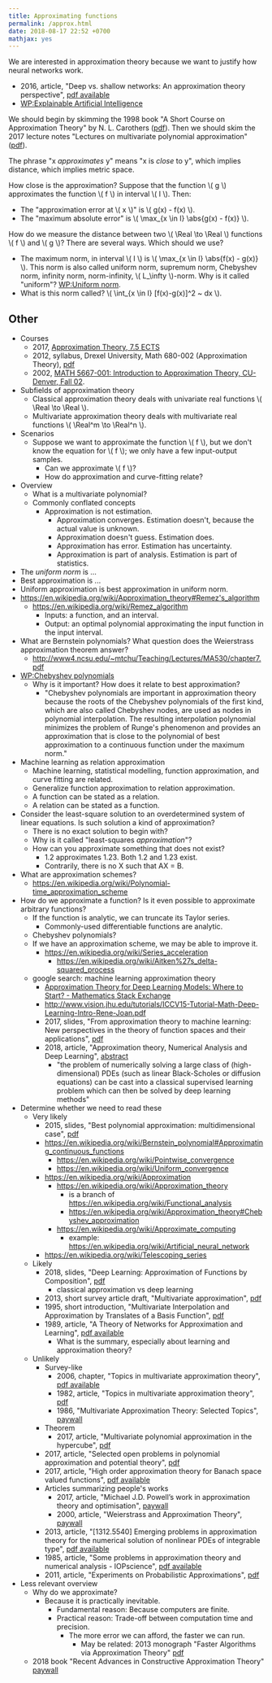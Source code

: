 ```yaml
---
title: Approximating functions
permalink: /approx.html
date: 2018-08-17 22:52 +0700
mathjax: yes
---
```


We are interested in approximation theory because we want to justify how neural networks work.

- 2016, article, "Deep vs. shallow networks: An approximation theory perspective", [pdf available](https://arxiv.org/abs/1608.03287)
- [WP:Explainable Artificial Intelligence](https://en.wikipedia.org/wiki/Explainable_Artificial_Intelligence)

We should begin by skimming the 1998 book "A Short Course on Approximation Theory" by N. L. Carothers ([pdf](http://fourier.math.uoc.gr/~mk/approx1011/carothers.pdf)).
Then we should skim the 2017 lecture notes "Lectures on multivariate polynomial approximation" ([pdf](http://www.math.unipd.it/~demarchi/MultInterp/LectureNotesMI.pdf)).

The phrase "x *approximates* y" means "x is *close* to y", which implies distance, which implies metric space.

How close is the approximation?
Suppose that the function \\( g \\) approximates the function \\( f \\) in interval \\( I \\).
Then:

- The "approximation error at \\( x \\)" is \\( g(x) - f(x) \\).
- The "maximum absolute error" is \\( \max_{x \in I} \abs{g(x) - f(x)} \\).

How do we measure the distance between two \\( \Real \to \Real \\) functions \\( f \\) and \\( g \\)?
There are several ways.
Which should we use?

- The maximum norm, in interval \\( I \\) is \\( \max_{x \in I} \abs{f(x) - g(x)} \\).
This norm is also called uniform norm, supremum norm, Chebyshev norm, infinity norm, norm-infinity, \\( L_\infty \\)-norm.
Why is it called "uniform"?
[WP:Uniform norm](https://en.wikipedia.org/wiki/Uniform_norm).
- What is this norm called? \\( \int_{x \in I} [f(x)-g(x)]^2 ~ dx \\).

## Other

- Courses
    - 2017, [Approximation Theory, 7.5 ECTS](https://www.nada.kth.se/~olofr/Approx/)
    - 2012, syllabus, Drexel University, Math 680-002 (Approximation Theory), [pdf](http://www.math.drexel.edu/~foucart/TeachingFiles/S12/Math680Syl.pdf)
    - 2002, [MATH 5667-001: Introduction to Approximation Theory, CU-Denver, Fall 02](http://math.ucdenver.edu/~aknyazev/teaching/02/5667/).
- Subfields of approximation theory
    - Classical approximation theory deals with univariate real functions \\( \Real \to \Real \\).
    - Multivariate approximation theory deals with multivariate real functions \\( \Real^m \to \Real^n \\).
- Scenarios
    - Suppose we want to approximate the function \\( f \\),
    but we don't know the equation for \\( f \\);
    we only have a few input-output samples.
        - Can we approximate \\( f \\)?
        - How do approximation and curve-fitting relate?
- Overview
    - What is a multivariate polynomial?
    - Commonly conflated concepts
        - Approximation is not estimation.
            - Approximation converges.
            Estimation doesn't, because the actual value is unknown.
            - Approximation doesn't guess.
            Estimation does.
            - Approximation has error.
            Estimation has uncertainty.
            - Approximation is part of analysis.
            Estimation is part of statistics.
- The *uniform norm* is ...
- Best approximation is ...
- Uniform approximation is best approximation in uniform norm.
- https://en.wikipedia.org/wiki/Approximation_theory#Remez's_algorithm
    - https://en.wikipedia.org/wiki/Remez_algorithm
        - Inputs: a function, and an interval.
        - Output: an optimal polynomial approximating the input function in the input interval.
- What are Bernstein polynomials?
What question does the Weierstrass approximation theorem answer?
    - http://www4.ncsu.edu/~mtchu/Teaching/Lectures/MA530/chapter7.pdf
- [WP:Chebyshev polynomials](https://en.wikipedia.org/wiki/Chebyshev_polynomials)
    - Why is it important?
    How does it relate to best approximation?
        - "Chebyshev polynomials are important in approximation theory because the roots of the Chebyshev polynomials of the first kind, which are also called Chebyshev nodes, are used as nodes in polynomial interpolation.
        The resulting interpolation polynomial minimizes the problem of Runge's phenomenon and provides an approximation that is close to the polynomial of best approximation to a continuous function under the maximum norm."
- Machine learning as relation approximation
    - Machine learning, statistical modelling, function approximation, and curve fitting are related.
    - Generalize function approximation to relation approximation.
    - A function can be stated as a relation.
    - A relation can be stated as a function.
- Consider the least-square solution to an overdetermined system of linear equations.
Is such solution a kind of approximation?
    - There is no exact solution to begin with?
    - Why is it called "least-squares *approximation*"?
    - How can you approximate something that does not exist?
        - 1.2 approximates 1.23. Both 1.2 and 1.23 exist.
        - Contrarily, there is no X such that AX = B.
- What are approximation schemes?
    - https://en.wikipedia.org/wiki/Polynomial-time_approximation_scheme
- How do we approximate a function?
Is it even possible to approximate arbitrary functions?
    - If the function is analytic, we can truncate its Taylor series.
        - Commonly-used differentiable functions are analytic.
    - Chebyshev polynomials?
    - If we have an approximation scheme, we may be able to improve it.
        - https://en.wikipedia.org/wiki/Series_acceleration
            - https://en.wikipedia.org/wiki/Aitken%27s_delta-squared_process
    - google search: machine learning approximation theory
        - [Approximation Theory for Deep Learning Models: Where to Start? - Mathematics Stack Exchange](https://math.stackexchange.com/questions/2680158/approximation-theory-for-deep-learning-models-where-to-start)
        - http://www.vision.jhu.edu/tutorials/ICCV15-Tutorial-Math-Deep-Learning-Intro-Rene-Joan.pdf
        - 2017, slides, "From approximation theory to machine learning: New perspectives in the theory of function spaces and their applications", [pdf](http://npfsa2017.uni-jena.de/l_notes/vybiral.pdf)
        - 2018, article, "Approximation theory, Numerical Analysis and Deep Learning", [abstract](http://at.yorku.ca/c/b/p/g/30.htm)
            - "the problem of numerically solving a large class of (high-dimensional) PDEs (such as linear Black-Scholes or diffusion equations) can be cast into a classical supervised learning problem which can then be solved by deep learning methods"
- Determine whether we need to read these
    - Very likely
        - 2015, slides, "Best polynomial approximation: multidimensional case", [pdf](https://carma.newcastle.edu.au/meetings/spcom/talks/Sukhorukova-SPCOM_2015.pdf)
        - https://en.wikipedia.org/wiki/Bernstein_polynomial#Approximating_continuous_functions
            - https://en.wikipedia.org/wiki/Pointwise_convergence
            - https://en.wikipedia.org/wiki/Uniform_convergence
        - https://en.wikipedia.org/wiki/Approximation
            - https://en.wikipedia.org/wiki/Approximation_theory
                - is a branch of https://en.wikipedia.org/wiki/Functional_analysis
                - https://en.wikipedia.org/wiki/Approximation_theory#Chebyshev_approximation
            - https://en.wikipedia.org/wiki/Approximate_computing
                - example: https://en.wikipedia.org/wiki/Artificial_neural_network
        - https://en.wikipedia.org/wiki/Telescoping_series
    - Likely
        - 2018, slides, "Deep Learning: Approximation of Functions by Composition", [pdf](http://helper.ipam.ucla.edu/publications/dlt2018/dlt2018_14936.pdf)
            - classical approximation vs deep learning
        - 2013, short survey article draft, "Multivariate approximation", [pdf](http://num.math.uni-goettingen.de/schaback/research/papers/MultApp_01.pdf)
        - 1995, short introduction, "Multivariate Interpolation and Approximation by Translates of a Basis Function", [pdf](http://citeseerx.ist.psu.edu/viewdoc/download?doi=10.1.1.45.2194&rep=rep1&type=pdf)
        - 1989, article, "A Theory of Networks for Approximation and Learning", [pdf available](http://www.dtic.mil/docs/citations/ADA212359)
            - What is the summary, especially about learning and approximation theory?
    - Unlikely
        - Survey-like
            - 2006, chapter, "Topics in multivariate approximation theory", [pdf available](https://www.researchgate.net/publication/226303661_Topics_in_multivariate_approximation_theory)
            - 1982, article, "Topics in multivariate approximation theory", [pdf](http://www.dtic.mil/dtic/tr/fulltext/u2/a116248.pdf)
            - 1986, "Multivariate Approximation Theory: Selected Topics", [paywall](https://epubs.siam.org/doi/book/10.1137/1.9781611970197)
        - Theorem
            - 2017, article, "Multivariate polynomial approximation in the hypercube", [pdf](https://people.maths.ox.ac.uk/trefethen/hypercube_published.pdf)
        - 2017, article, "Selected open problems in polynomial approximation and potential theory", [pdf](http://drna.padovauniversitypress.it/system/files/papers/BaranCiezEgginkKowalskaNagyPierzcha%C5%82a_DRNA2017.pdf)
        - 2017, article, "High order approximation theory for Banach space valued functions", [pdf available](https://ictp.acad.ro/jnaat/journal/article/view/1112)
        - Articles summarizing people's works
            - 2017, article, "Michael J.D. Powell’s work in approximation theory and optimisation", [paywall](https://www.sciencedirect.com/science/article/abs/pii/S0021904517301053)
            - 2000, article, "Weierstrass and Approximation Theory", [paywall](https://www.sciencedirect.com/science/article/pii/S0021904500935081)
        - 2013, article, "[1312.5540] Emerging problems in approximation theory for the numerical solution of nonlinear PDEs of integrable type", [pdf available](https://arxiv.org/abs/1312.5540)
        - 1985, article, "Some problems in approximation theory and numerical analysis - IOPscience", [pdf available](http://iopscience.iop.org/article/10.1070/RM1985v040n01ABEH003526)
        - 2011, article, "Experiments on Probabilistic Approximations", [pdf](https://people.eecs.ku.edu/~jerzygb/c154-clark.pdf)
- Less relevant overview
    - Why do we approximate?
        - Because it is practically inevitable.
            - Fundamental reason: Because computers are finite.
            - Practical reason: Trade-off between computation time and precision.
                - The more error we can afford, the faster we can run.
                    - May be related: 2013 monograph "Faster Algorithms via Approximation Theory" [pdf](http://theory.epfl.ch/vishnoi/Publications_files/approx-survey.pdf)
    - 2018 book "Recent Advances in Constructive Approximation Theory" [paywall](https://www.springer.com/us/book/9783319921648)
